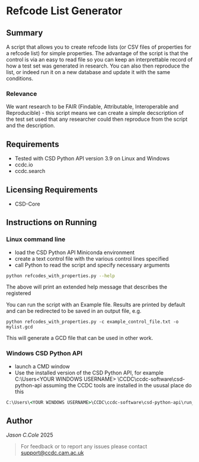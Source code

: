 # Refcode List Generator

## Summary

A script that allows you to create refcode lists (or CSV files of properties for a refcode list) for simple properties.
The advantage of the script is that the control is via an easy to read file so you can keep an interprettable record of
how a test set was generated in research. You can also then reproduce the list, or indeed run it on a new database and
update it with the same conditions.

### Relevance

We want research to be FAIR (Findable, Attributable, Interoperable and Reproducible) - this script means we can create a
simple decscription of the test set used that any researcher could then reproduce from the script and the description.

## Requirements

- Tested with CSD Python API version 3.9 on Linux and Windows
- ccdc.io
- ccdc.search

## Licensing Requirements

- CSD-Core

## Instructions on Running

### Linux command line

- load the CSD Python API Miniconda environment
- create a text control file with the various control lines specified
- call Python to read the script and specify necessary arguments

~~~bash
python refcodes_with_properties.py --help
~~~

The above will print an extended help message that describes the registered

You can run the script with an Example file. Results are printed by default and can be redirected to be saved in an
output file, e.g.

~~~
python refcodes_with_properties.py -c example_control_file.txt -o mylist.gcd
~~~

This will generate a GCD file that can be used in other work.

### Windows CSD Python API

- launch a CMD window
- Use the installed version of the CSD Python API, for example C:\Users\<YOUR WINDOWS USERNAME>
  \CCDC\ccdc-software\csd-python-api assuming the CCDC tools are installed in the ususal place do this

~~~bat
C:\Users\<YOUR WINDOWS USERNAME>\CCDC\ccdc-software\csd-python-api\run_python_api.bat refcodes_with_properties.py --help
~~~

## Author

_Jason C.Cole_ 2025

> For feedback or to report any issues please contact [support@ccdc.cam.ac.uk](mailto:support@ccdc.cam.ac.uk)
